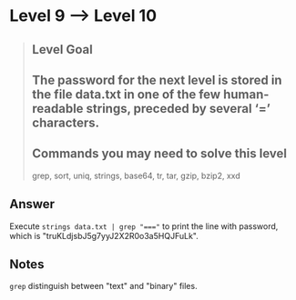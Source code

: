 # Level 9 --> Level 10
> ## Level Goal
> ## The password for the next level is stored in the file data.txt in one of the few human-readable strings, preceded by several ‘=’ characters.
> ## Commands you may need to solve this level
> grep, sort, uniq, strings, base64, tr, tar, gzip, bzip2, xxd

## Answer
Execute `strings data.txt | grep "==="` to print the line with password, which is "truKLdjsbJ5g7yyJ2X2R0o3a5HQJFuLk".

## Notes
`grep` distinguish between "text" and "binary" files. 